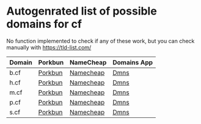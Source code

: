 # Autogenrated list of possible domains for cf

No function implemented to check if any of these work, but you can check manually with https://tld-list.com/

| Domain | Porkbun | NameCheap | Domains App |
|---|---|---|---|
| b.cf | [Porkbun](https://porkbun.com/checkout/search?prb=e814663da1&tlds=&idnLanguage=&search=search&q=b.cf) | [Namecheap](https://www.namecheap.com/domains/registration/results/?domain=b.cf) | [Dmns](https://dmns.app/domains?q=b.cf) |
| h.cf | [Porkbun](https://porkbun.com/checkout/search?prb=e814663da1&tlds=&idnLanguage=&search=search&q=h.cf) | [Namecheap](https://www.namecheap.com/domains/registration/results/?domain=h.cf) | [Dmns](https://dmns.app/domains?q=h.cf) |
| m.cf | [Porkbun](https://porkbun.com/checkout/search?prb=e814663da1&tlds=&idnLanguage=&search=search&q=m.cf) | [Namecheap](https://www.namecheap.com/domains/registration/results/?domain=m.cf) | [Dmns](https://dmns.app/domains?q=m.cf) |
| p.cf | [Porkbun](https://porkbun.com/checkout/search?prb=e814663da1&tlds=&idnLanguage=&search=search&q=p.cf) | [Namecheap](https://www.namecheap.com/domains/registration/results/?domain=p.cf) | [Dmns](https://dmns.app/domains?q=p.cf) |
| s.cf | [Porkbun](https://porkbun.com/checkout/search?prb=e814663da1&tlds=&idnLanguage=&search=search&q=s.cf) | [Namecheap](https://www.namecheap.com/domains/registration/results/?domain=s.cf) | [Dmns](https://dmns.app/domains?q=s.cf) |
